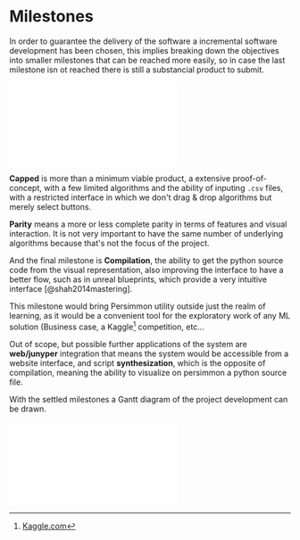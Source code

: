 Milestones
==========


In order to guarantee the delivery of the software a incremental software
development has been chosen, this implies breaking down the objectives into
smaller milestones that can be reached more easily, so in case the last
milestone isn ot reached there is still a substancial product to submit.

![Milestones Tree](images/objectives.pdf)

**Capped** is more than a minimum viable product, a extensive proof-of-concept,
with a few limited algorithms and the ability of inputing `.csv` files, with a
restricted interface in which we don't drag & drop algorithms but merely select
buttons.

**Parity** means a more or less complete parity in terms of features and visual
interaction. It is not very important to have the same number of
underlying algorithms because that's not the focus of the project.

And the final milestone is **Compilation**, the ability to get the python
source code from the visual representation, also improving the interface to
have a better flow, such as in unreal blueprints, which provide a very
intuitive interface [@shah2014mastering].

This milestone would bring Persimmon utility outside just the realm of
learning, as it would be a convenient tool for the exploratory work of any
ML solution (Business case, a Kaggle[^kaggle] competition, etc...

Out of scope, but possible further applications of the system are **web/junyper**
integration that means the system would be accessible from a website interface,
and script **synthesization**, which is the opposite of compilation, meaning
the ability to visualize on persimmon a python source file.

With the settled milestones a Gantt diagram of the project development can be
drawn.

<!-- Improve Gantt Diagram according to previous feedback. -->
![Gantt Diagram of the project development.](images/gantt.pdf)


[^kaggle]: [Kaggle.com](https://www.kaggle.com/)
